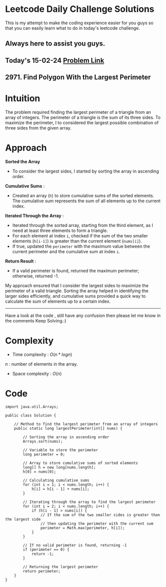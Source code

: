 # Leetcode Daily Challenge Solutions

This is my attempt to make the coding experience easier for you guys so that you can easily learn what to do in today's leetcode challenge.

## Always here to assist you guys.

## Today's 15-02-24 [Problem Link](https://leetcode.com/problems/find-polygon-with-the-largest-perimeter/description/?envType=daily-question&envId=2024-02-15)
## 2971. Find Polygon With the Largest Perimeter

# Intuition
<!-- Describe your first thoughts on how to solve this problem. -->
The problem required finding the largest perimeter of a triangle from an array of integers. The perimeter of a triangle is the sum of its three sides. To maximize the perimeter, I to considered the largest possible combination of three sides from the given array.

# Approach
<!-- Describe your approach to solving the problem. -->
**Sorted the Array** 
- To consider the largest sides, I started by sorting the array in ascending order.

**Cumulative Sums** :
- Created an array (`h`) to store cumulative sums of the sorted elements. The cumulative sum represents the sum of all elements up to the current index.

**Iterated Through the Array** :
- Iterated through the sorted array, starting from the third element, as I need at least three elements to form a triangle. 
- For each element at index `i`, checked if the sum of the two smaller elements (`h[i-1]`) is greater than the current element (`nums[i]`). 
- If true, updated the `perimeter` with the maximum value between the current perimeter and the cumulative sum at index `i`.

**Return Result** :
- If a valid perimeter is found, returned the maximum perimeter; otherwise, returned -1.

My approach ensured that I consider the largest sides to maximize the perimeter of a valid triangle. Sorting the array helped in identifying the larger sides efficiently, and cumulative sums provided a quick way to calculate the sum of elements up to a certain index.

---
Have a look at the code , still have any confusion then please let me know in the comments
Keep Solving.:)

# Complexity
- Time complexity : $O(n*logn)$
<!-- Add your time complexity here, e.g. $$O(n)$$ -->
$n$ : number of elements in the array.
- Space complexity : $O(n)$
<!-- Add your space complexity here, e.g. $$O(n)$$ -->

# Code
```
import java.util.Arrays;

public class Solution {
    
    // Method to find the largest perimeter from an array of integers
    public static long largestPerimeter(int[] nums) {
        
        // Sorting the array in ascending order
        Arrays.sort(nums);
        
        // Variable to store the perimeter
        long perimeter = 0;
        
        // Array to store cumulative sums of sorted elements
        long[] h = new long[nums.length];
        h[0] = nums[0];
        
        // Calculating cumulative sums
        for (int i = 1; i < nums.length; i++) {
            h[i] = h[i - 1] + nums[i];
        }
        
        // Iterating through the array to find the largest perimeter
        for (int i = 2; i < nums.length; i++) {
            if (h[i - 1] > nums[i]) {
                // If the sum of the two smaller sides is greater than the largest side
                // then updating the perimeter with the current sum
                perimeter = Math.max(perimeter, h[i]);
            }
        }
        
        // If no valid perimeter is found, returning -1
        if (perimeter == 0) {
            return -1;
        }
        
        // Returning the largest perimeter
        return perimeter;
    }
}
```